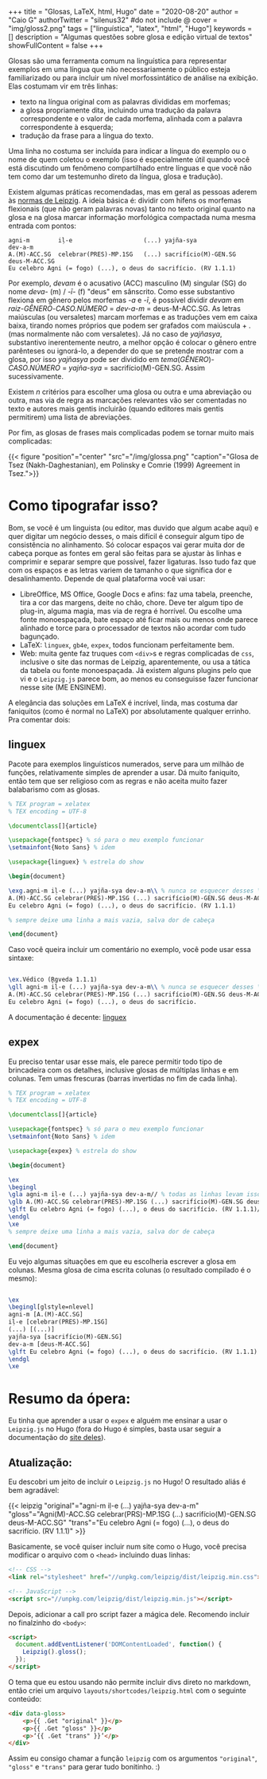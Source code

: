 +++
title = "Glosas, LaTeX, html, Hugo"
date = "2020-08-20"
author = "Caio G"
authorTwitter = "silenus32" #do not include @
cover = "img/gloss2.png"
tags = ["linguística", "latex", "html", "Hugo"]
keywords = []
description = "Algumas questões sobre glosa e edição virtual de textos"
showFullContent = false
+++

Glosas são uma ferramenta comum na linguística para representar exemplos em uma língua que não necessariamente o público esteja familiarizado ou para incluir um nível morfossintático de análise na exibição.
Elas costumam vir em três linhas:
- texto na língua original com as palavras divididas em morfemas;
- a glosa propriamente dita, incluindo uma tradução da palavra correspondente e o valor de cada morfema, alinhada com a palavra correspondente à esquerda;
- tradução da frase para a língua do texto.

Uma linha no costuma ser incluída para indicar a língua do exemplo ou o nome de quem coletou o exemplo (isso é especialmente útil quando você está discutindo um fenômeno compartilhado entre línguas e que você não tem como dar um testemunho direto da língua, glosa e tradução).

Existem algumas práticas recomendadas, mas em geral as pessoas aderem às [normas de Leipzig](https://www.eva.mpg.de/lingua/resources/glossing-rules.php).
A ideia básica é: dividir com hifens os morfemas flexionais (que não geram palavras novas) tanto no texto original quanto na glosa e na glosa marcar informação morfológica compactada numa mesma entrada com pontos:

```
agni-m        iḷ-e                    (...) yajña-sya              dev-a-m
A.(M)-ACC.SG  celebrar(PRES)-MP.1SG   (...) sacrifício(M)-GEN.SG   deus-M-ACC.SG
Eu celebro Agni (= fogo) (...), o deus do sacrifício. (RV 1.1.1)
```

Por exemplo, *devam* é o acusativo (ACC) masculino (M) singular (SG) do nome *deva-* (m)  / *-ī-* (f) "deus" em sânscrito.
Como esse substantivo flexiona em gênero pelos morfemas *-a* e *-ī*, é possível dividir *devam* em *raiz*-*GÊNERO*-*CASO.NÚMERO* = *dev-a-m* = deus-M-ACC.SG.
As letras maiúsculas (ou versaletes) marcam morfemas e as traduções vem em caixa baixa, tirando nomes próprios que podem ser grafados com maiúscula + . (mas normalmente não com versaletes).
Já no caso de *yajñasya*, substantivo inerentemente neutro, a melhor opção é colocar o gênero entre parênteses ou ignorá-lo, a depender do que se pretende mostrar com a glosa, por isso *yajñasya* pode ser dividido em *tema*(*GÊNERO*)-*CASO.NÚMERO* = *yajña-sya* = sacrifício(M)-GEN.SG.
Assim sucessivamente.

Existem *n* critérios para escolher uma glosa ou outra e uma abreviação ou outra, mas via de regra as marcações relevantes vão ser comentadas no texto e autores mais gentis incluirão (quando editores mais gentis permitirem) uma lista de abreviações.

Por fim, as glosas de frases mais complicadas podem se tornar muito mais complicadas:

{{< figure "position"="center" "src"="/img/glossa.png" "caption"="Glosa de Tsez (Nakh-Daghestanian), em Polinsky e Comrie (1999) Agreement in Tsez.">}} 

# Como tipografar isso?

Bom, se você é um linguista (ou editor, mas duvido que algum acabe aqui) e quer digitar um negócio desses, o mais difícil é conseguir algum tipo de consistência no alinhamento.
Só colocar espaços vai gerar muita dor de cabeça porque as fontes em geral são feitas para se ajustar às linhas e comprimir e separar sempre que possível, fazer ligaturas. Isso tudo faz que com os espaços e as letras variem de tamanho o que significa dor e desalinhamento.
Depende de qual plataforma você vai usar:
- LibreOffice, MS Office, Google Docs e afins: faz uma tabela, preenche, tira a cor das margens, deite no chão, chore. Deve ter algum tipo de plug-in, alguma magia, mas via de regra é horrível. Ou escolhe uma fonte monoespaçada, bate espaço até ficar mais ou menos onde parece alinhado e torce para o processador de textos não acordar com tudo bagunçado.
- LaTeX: `linguex`, `gb4e`, `expex`, todos funcionam perfeitamente bem.
- Web: muita gente faz truques com `<div>`s e regras complicadas de `css`, inclusive o site das normas de Leipzig, aparentemente, ou usa a tática da tabela ou fonte monoespaçada. Já existem alguns plugins pelo que vi e o `Leipzig.js` parece bom, ao menos eu conseguisse fazer funcionar nesse site (ME ENSINEM).


A elegância das soluções em LaTeX é incrível, linda, mas costuma dar faniquitos (como é normal no LaTeX) por absolutamente qualquer errinho.
Pra comentar dois:

## linguex

Pacote para exemplos linguísticos numerados, serve para um milhão de funções, relativamente simples de aprender a usar.
Dá muito faniquito, então tem que ser religioso com as regras e não aceita muito fazer balabarismo com as glosas.

```latex
% TEX program = xelatex
% TEX encoding = UTF-8

\documentclass[]{article}

\usepackage{fontspec} % só para o meu exemplo funcionar
\setmainfont{Noto Sans} % idem

\usepackage{linguex} % estrela do show

\begin{document}

\exg.agni-m iḷ-e (...) yajña-sya dev-a-m\\ % nunca se esquecer desses \\
A.(M)-ACC.SG celebrar(PRES)-MP.1SG (...) sacrifício(M)-GEN.SG deus-M-ACC.SG\\
Eu celebro Agni (= fogo) (...), o deus do sacrifício. (RV 1.1.1)

% sempre deixe uma linha a mais vazia, salva dor de cabeça

\end{document}
```

Caso você queira incluir um comentário no exemplo, você pode usar essa sintaxe:

```latex

\ex.Védico (R̥gveda 1.1.1)
\gll agni-m iḷ-e (...) yajña-sya dev-a-m\\ % nunca se esquecer desses \\
A.(M)-ACC.SG celebrar(PRES)-MP.1SG (...) sacrifício(M)-GEN.SG deus-M-ACC.SG\\
Eu celebro Agni (= fogo) (...), o deus do sacrifício.
```

A documentação é decente: [linguex](https://www.ctan.org/pkg/linguex)

## expex

Eu preciso tentar usar esse mais, ele parece permitir todo tipo de brincadeira com os detalhes, inclusive glosas de múltiplas linhas e em colunas.
Tem umas frescuras (barras invertidas no fim de cada linha).

```latex
% TEX program = xelatex
% TEX encoding = UTF-8

\documentclass[]{article}

\usepackage{fontspec} % só para o meu exemplo funcionar
\setmainfont{Noto Sans} % idem

\usepackage{expex} % estrela do show

\begin{document}

\ex
\begingl
\gla agni-m iḷ-e (...) yajña-sya dev-a-m// % todas as linhas levam isso
\glb A.(M)-ACC.SG celebrar(PRES)-MP.1SG (...) sacrifício(M)-GEN.SG deus-M-ACC.SG//
\glft Eu celebro Agni (= fogo) (...), o deus do sacrifício. (RV 1.1.1)//
\endgl
\xe
% sempre deixe uma linha a mais vazia, salva dor de cabeça

\end{document}
```

Eu vejo algumas situações em que eu escolheria escrever a glosa em colunas. Mesma glosa de cima escrita colunas (o resultado compilado é o mesmo):

```latex

\ex
\begingl[glstyle=nlevel]
agni-m [A.(M)-ACC.SG]
iḷ-e [celebrar(PRES)-MP.1SG]
(...) [(...)]
yajña-sya [sacrifício(M)-GEN.SG]
dev-a-m [deus-M-ACC.SG]
\glft Eu celebro Agni (= fogo) (...), o deus do sacrifício. (RV 1.1.1)
\endgl
\xe
```

# Resumo da ópera: 
Eu tinha que aprender a usar o `expex` e alguém me ensinar a usar o `Leipzig.js` no Hugo (fora do Hugo é simples, basta usar seguir a documentação do [site deles](https://bdchauvette.net/leipzig.js/)).


## Atualização:

Eu descobri um jeito de incluir o `Leipzig.js` no Hugo!
O resultado aliás é bem agradável:

{{< leipzig "original"="agni-m iḷ-e (...) yajña-sya dev-a-m" "gloss"="Agni(M)-ACC.SG celebrar(PRS)-MP.1SG (...) sacrifício(M)-GEN.SG deus-M-ACC.SG" "trans"="Eu celebro Agni (= fogo) (...), o deus do sacrifício. (RV 1.1.1)" >}}

Basicamente, se você quiser incluir num site como o Hugo, você precisa modificar o arquivo com o `<head>` incluindo duas linhas:

```html
<!-- CSS -->
<link rel="stylesheet" href="//unpkg.com/leipzig/dist/leipzig.min.css">

<!-- JavaScript -->
<script src="//unpkg.com/leipzig/dist/leipzig.min.js"></script>

```

Depois, adicionar a call pro script fazer a mágica dele. Recomendo incluir no finalzinho do `<body>`:

```html
<script>
  document.addEventListener('DOMContentLoaded', function() {
    Leipzig().gloss();
  });
</script>
```

O tema que eu estou usando não permite incluir divs direto no markdown, então criei um arquivo `layouts/shortcodes/leipzig.html` com o seguinte conteúdo:

```html
<div data-gloss>
    <p>{{ .Get "original" }}</p>
    <p>{{ .Get "gloss" }}</p>
    <p>‘{{ .Get "trans" }}’</p>
</div>
```

Assim eu consigo chamar a função `leipzig` com os argumentos `"original"`, `"gloss"` e `"trans"` para gerar tudo bonitinho. :)



